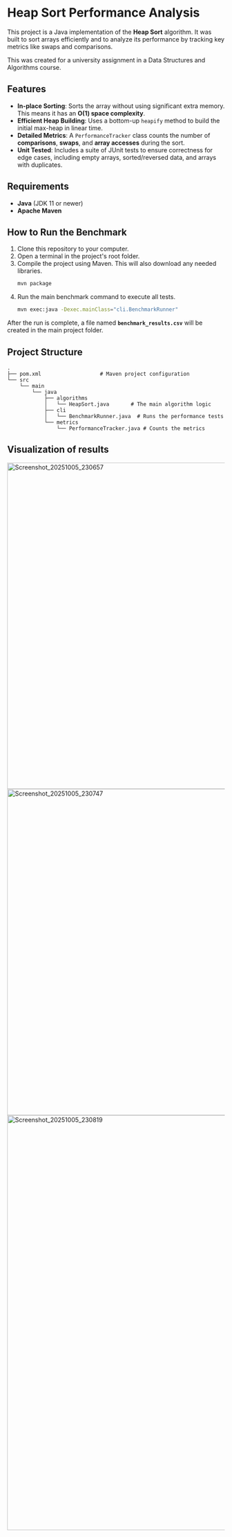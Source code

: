 # Heap Sort Performance Analysis

This project is a Java implementation of the **Heap Sort** algorithm. It was built to sort arrays efficiently and to analyze its performance by tracking key metrics like swaps and comparisons.

This was created for a university assignment in a Data Structures and Algorithms course.

## Features

  * **In-place Sorting**: Sorts the array without using significant extra memory. This means it has an **O(1) space complexity**.
  * **Efficient Heap Building**: Uses a bottom-up `heapify` method to build the initial max-heap in linear time.
  * **Detailed Metrics**: A `PerformanceTracker` class counts the number of **comparisons**, **swaps**, and **array accesses** during the sort.
  * **Unit Tested**: Includes a suite of JUnit tests to ensure correctness for edge cases, including empty arrays, sorted/reversed data, and arrays with duplicates.

## Requirements

  * **Java** (JDK 11 or newer)
  * **Apache Maven**

## How to Run the Benchmark

1.  Clone this repository to your computer.
2.  Open a terminal in the project's root folder.
3.  Compile the project using Maven. This will also download any needed libraries.
    ```bash
    mvn package
    ```
4.  Run the main benchmark command to execute all tests.
    ```bash
    mvn exec:java -Dexec.mainClass="cli.BenchmarkRunner"
    ```

After the run is complete, a file named **`benchmark_results.csv`** will be created in the main project folder.

## Project Structure

```
.
├── pom.xml                   # Maven project configuration
└── src
    └── main
        └── java
            ├── algorithms
            │   └── HeapSort.java       # The main algorithm logic
            ├── cli
            │   └── BenchmarkRunner.java  # Runs the performance tests
            └── metrics
                └── PerformanceTracker.java # Counts the metrics
```

## Visualization of results
<img width="1149" height="754" alt="Screenshot_20251005_230657" src="https://github.com/user-attachments/assets/35f4d120-95c1-4779-b0b7-97f130dc1535" />

<img width="1290" height="754" alt="Screenshot_20251005_230747" src="https://github.com/user-attachments/assets/f3aace22-47b3-45f8-b98e-c20a5e45033f" />

<img width="1290" height="959" alt="Screenshot_20251005_230819" src="https://github.com/user-attachments/assets/e42fff55-3a0f-4500-8c8f-e46c7e2f038f" />



